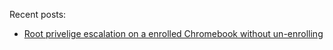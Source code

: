 Recent posts:
- [Root privelige escalation on a enrolled Chromebook without un-enrolling](https://rainestorme.github.io/priv-esc-without-unenroll)